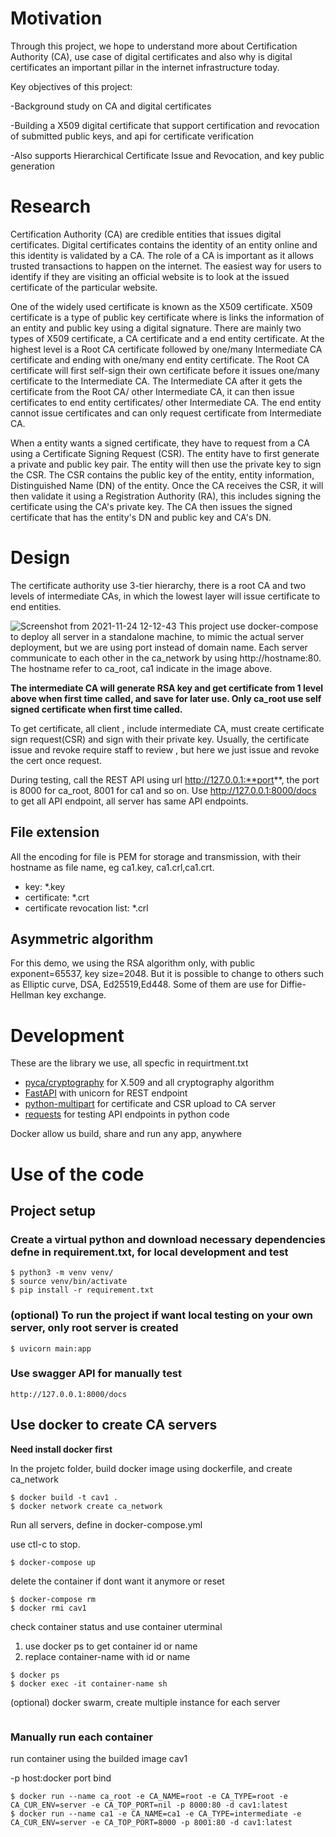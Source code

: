 # Motivation
Through this project, we hope to understand more about Certification Authority (CA), use case of digital certificates and also why is digital certificates an important pillar in the internet infrastructure today. 

Key objectives of this project:

-Background study on CA and digital certificates

-Building a X509 digital certificate that support certification and revocation of submitted public keys, and api for certificate verification

-Also supports Hierarchical Certificate Issue and Revocation, and key public generation

# Research
Certification Authority (CA) are credible entities that issues digital certificates. Digital certificates contains the identity of an entity online and this identity is validated by a CA. The role of a CA is important as it allows trusted transactions to happen on the internet. The easiest way for users to identify if they are visiting an official website is to look at the issued certificate of the particular website.

One of the widely used certificate is known as the X509 certificate. X509 certificate is a type of public key certificate where is links the information of an entity and public key using a digital signature. There are mainly two types of X509 certificate, a CA certificate and a end entity certificate. At the highest level is a Root CA certificate followed by one/many Intermediate CA certificate and ending with one/many end entity certificate. The Root CA certificate will first self-sign their own certificate before it issues one/many certificate to the Intermediate CA. The Intermediate CA after it gets the certificate from the Root CA/ other Intermediate CA, it can then issue certificates to end entity certificates/ other Intermediate CA. The end entity cannot issue certificates and can only request certificate from Intermediate CA.

When a entity wants a signed certificate, they have to request from a CA using a Certificate Signing Request (CSR). The entity have to first generate a private and public key pair. The entity will then use the private key to sign the CSR. The CSR contains the public key of the entity, entity information, Distinguished Name (DN) of the entity. Once the CA receives the CSR, it will then validate it using a Registration Authority (RA), this includes signing the certificate using the CA's private key. The CA then issues the signed certificate that has the entity's DN and public key and CA's DN.

# Design
The certificate authority use 3-tier hierarchy, there is a root CA and two levels of intermediate CAs, in which the lowest layer will issue certificate to end entities.

![Screenshot from 2021-11-24 12-12-43](https://user-images.githubusercontent.com/7097606/143174026-dfc7c921-7582-4cf2-82c8-0cfbc98232a7.png)
This project use docker-compose to deploy all server in a standalone machine, to mimic the actual server deployment, but we are using port instead of domain name. Each server  communicate to each other in the ca_network by using http://hostname:80. The hostname refer to ca_root, ca1  indicate in the image above. 

**The intermediate CA will generate RSA key and get certificate from 1 level above when first time called, and save for later use. Only ca_root use self signed certificate when first time called.**

To get certificate, all client , include intermediate CA, must create certificate sign request(CSR) and sign with their private key. Usually, the certificate issue and revoke require staff to review , but here we just issue and revoke the cert once request.

During testing, call the REST API using url http://127.0.0.1:**port**, the port is 8000 for ca_root, 8001 for ca1 and so on. Use http://127.0.0.1:8000/docs to get all API endpoint, all server has same API endpoints.

## File extension
All the encoding for file is PEM for storage and transmission, with their hostname as file name, eg ca1.key, ca1.crl,ca1.crt. 
- key: *.key
- certificate: *.crt
- certificate revocation list: *.crl

## Asymmetric algorithm 
For this demo, we using the RSA algorithm only, with public exponent=65537, key size=2048. But it is possible to change to others such as Elliptic curve, DSA, Ed25519,Ed448. Some of them are use for Diffie-Hellman key exchange.


# Development
These are the library we use, all specfic in requirtment.txt
- [pyca/cryptography](https://cryptography.io/en/latest/) for X.509 and all cryptography algorithm
- [FastAPI](https://fastapi.tiangolo.com/) with unicorn for REST endpoint
- [python-multipart](https://pypi.org/project/python-multipart/) for certificate and CSR upload to CA server
- [requests](https://docs.python-requests.org/en/latest/) for testing API endpoints in python code

Docker allow us build, share and run any app, anywhere



# Use of the code
## Project setup

### Create a virtual python and download necessary dependencies defne in requirement.txt, for local development and test
```
$ python3 -m venv venv/
$ source venv/bin/activate  
$ pip install -r requirement.txt
```
### (optional) To run the project if want local testing on your own server, only root server is created
```
$ uvicorn main:app
```

### Use swagger API for manually test
```
http://127.0.0.1:8000/docs
```
## Use docker to create CA servers
**Need install docker first**

In the projetc folder, build docker image using dockerfile, and create ca_network
```
$ docker build -t cav1 .
$ docker network create ca_network
```
Run all servers, define in docker-compose.yml

use ctl-c to stop.
```
$ docker-compose up 
```
delete the container if dont want it anymore or reset
```
$ docker-compose rm
$ docker rmi cav1
```

check container status and use container uterminal
1. use docker ps to get container id or name
2. replace container-name with id or name
```
$ docker ps
$ docker exec -it container-name sh
```
(optional) docker swarm, create multiple instance for each server
```
```
### Manually run each container 
run container using the builded image cav1

-p host:docker  port bind
```
$ docker run --name ca_root -e CA_NAME=root -e CA_TYPE=root -e CA_CUR_ENV=server -e CA_TOP_PORT=nil -p 8000:80 -d cav1:latest
$ docker run --name ca1 -e CA_NAME=ca1 -e CA_TYPE=intermediate -e CA_CUR_ENV=server -e CA_TOP_PORT=8000 -p 8001:80 -d cav1:latest
```
